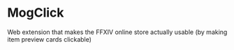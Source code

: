 # MogClick
 Web extension that makes the FFXIV online store actually usable (by making item preview cards clickable)
